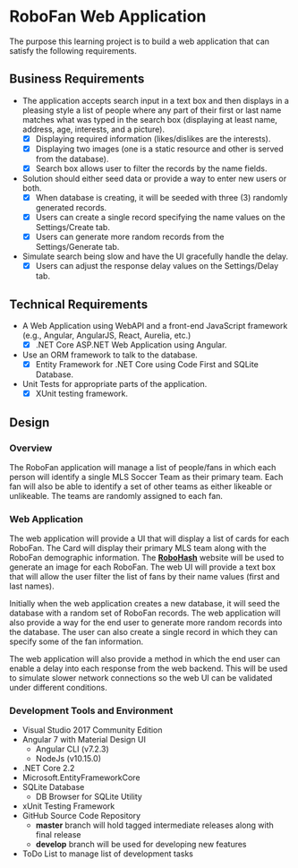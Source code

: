 # RoboFan Web Application
The purpose this learning project is to build a web application that can satisfy the following requirements.

## Business Requirements

- The application accepts search input in a text box and then displays in a pleasing style a list of people where any 
  part of their first or last name matches what was typed in the search box (displaying at least name, address, age, 
  interests, and a picture). 
    - [X] Displaying required information (likes/dislikes are the interests).   
    - [X] Displaying two images (one is a static resource and other is served from the database).
    - [X] Search box allows user to filter the records by the name fields.             
- Solution should either seed data or provide a way to enter new users or both.
    - [X] When database is creating, it will be seeded with three (3) randomly generated records.  
    - [X] Users can create a single record specifying the name values on the Settings/Create tab. 
    - [X] Users can generate more random records from the Settings/Generate tab.              
- Simulate search being slow and have the UI gracefully handle the delay.
    - [X] Users can adjust the response delay values on the Settings/Delay tab.   

## Technical Requirements
- A Web Application using WebAPI and a front-end JavaScript framework (e.g., Angular, AngularJS, React, Aurelia, etc.) 
    - [X] .NET Core ASP.NET Web Application using Angular.   
- Use an ORM framework to talk to the database.
    - [X] Entity Framework for .NET Core using Code First and SQLite Database.   
- Unit Tests for appropriate parts of the application.
    - [X] XUnit testing framework.   

## Design
### Overview
The RoboFan application will manage a list of people/fans in which each person will identify a single MLS Soccer
Team as their primary team.  Each fan will also be able to identify a set of other teams as either likeable or unlikeable.
The teams are randomly assigned to each fan.

### Web Application
The web application will provide a UI that will display a list of cards for each RoboFan.  The Card will display 
their primary MLS team along with the RoboFan demographic information.  The [**RoboHash**](https://robohash.org/) 
website will be used to generate an image for each RoboFan.  The web UI will provide a text box that will allow 
the user filter the list of fans by their name values (first and last names).

Initially when the web application creates a new database, it will seed the database with a random set of RoboFan
records.  The web application will also provide a way for the end user to generate more random records into the
database.  The user can also create a single record in which they can specify some of the fan information.

The web application will also provide a method in which the end user can enable a delay into each response
from the web backend.  This will be used to simulate slower network connections so the web UI can be validated
under different conditions.

### Development Tools and Environment
- Visual Studio 2017 Community Edition
- Angular 7 with Material Design UI
  - Angular CLI (v7.2.3)
  - NodeJs (v10.15.0)
- .NET Core 2.2
- Microsoft.EntityFrameworkCore
- SQLite Database
  - DB Browser for SQLite Utility
- xUnit Testing Framework
- GitHub Source Code Repository
  - **master** branch will hold tagged intermediate releases along with final release
  - **develop** branch will be used for developing new features
- ToDo List to manage list of development tasks
